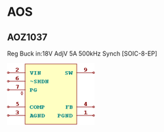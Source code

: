 # AOS

## AOZ1037
Reg Buck in:18V AdjV 5A 500kHz Synch [SOIC-8-EP]

![AOZ1037__1__1](/images/AOS__AOZ1037__1__1.png?raw=true) 

